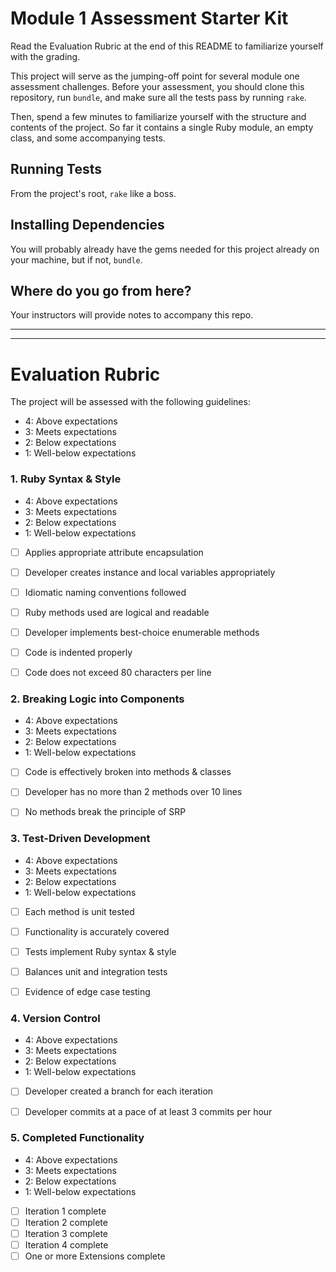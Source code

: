 # Module 1 Assessment Starter Kit

Read the Evaluation Rubric at the end of this README to familiarize yourself with the grading.

This project will serve as the jumping-off point for several module one assessment challenges. Before your assessment, you should clone this repository, run `bundle`, and make sure all the tests pass by running `rake`.

Then, spend a few minutes to familiarize yourself with the structure and contents of the project. So far it contains a single Ruby module, an empty class, and some accompanying tests.

## Running Tests

From the project's root, `rake` like a boss.

## Installing Dependencies

You will probably already have the gems needed for this project already on your machine, but if not, `bundle`.

## Where do you go from here?

Your instructors will provide notes to accompany this repo.

---

---

# Evaluation Rubric

The project will be assessed with the following guidelines:

* 4: Above expectations
* 3: Meets expectations
* 2: Below expectations
* 1: Well-below expectations

### 1. Ruby Syntax & Style

* 4: Above expectations
* 3: Meets expectations
* 2: Below expectations
* 1: Well-below expectations

- [ ] Applies appropriate attribute encapsulation  
- [ ] Developer creates instance and local variables appropriately
- [ ] Idiomatic naming conventions followed
- [ ] Ruby methods used are logical and readable  
- [ ] Developer implements best-choice enumerable methods
- [ ] Code is indented properly
- [ ] Code does not exceed 80 characters per line  


### 2. Breaking Logic into Components

* 4: Above expectations
* 3: Meets expectations
* 2: Below expectations
* 1: Well-below expectations

- [ ] Code is effectively broken into methods & classes
- [ ] Developer has no more than 2 methods over 10 lines
- [ ] No methods break the principle of SRP


### 3. Test-Driven Development

* 4: Above expectations
* 3: Meets expectations
* 2: Below expectations
* 1: Well-below expectations

- [ ] Each method is unit tested  
- [ ] Functionality is accurately covered
- [ ] Tests implement Ruby syntax & style   
- [ ] Balances unit and integration tests
- [ ] Evidence of edge case testing


### 4. Version Control

* 4: Above expectations
* 3: Meets expectations
* 2: Below expectations
* 1: Well-below expectations

- [ ] Developer created a branch for each iteration
- [ ] Developer commits at a pace of at least 3 commits per hour


### 5. Completed Functionality

* 4: Above expectations
* 3: Meets expectations
* 2: Below expectations
* 1: Well-below expectations

- [ ] Iteration 1 complete
- [ ] Iteration 2 complete
- [ ] Iteration 3 complete
- [ ] Iteration 4 complete
- [ ] One or more Extensions complete
